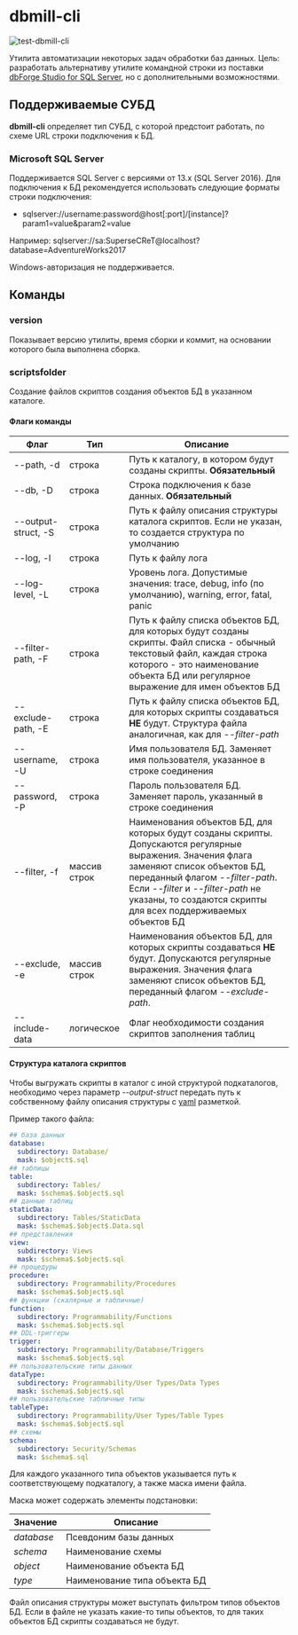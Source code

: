 # dbmill-cli

![test-dbmill-cli](https://github.com/vitpelekhaty/dbmill-cli/workflows/test-dbmill-cli/badge.svg?branch=master)

Утилита автоматизации некоторых задач обработки баз данных. Цель: разработать альтернативу утилите командной строки из поставки [dbForge Studio for SQL Server](https://www.devart.com/dbforge/sql/studio/), но с дополнительными возможностями.

## Поддерживаемые СУБД

**dbmill-cli** определяет тип СУБД, с которой предстоит работать, по схеме URL строки подключения к БД. 

### Microsoft SQL Server

Поддерживается SQL Server  с версиями от 13.х (SQL Server 2016). Для подключения к БД рекомендуется использовать следующие форматы строки подключения:

* sqlserver://username:password@host[:port]/[instance]?param1=value&param2=value

Например: sqlserver://sa:SuperseCReT@localhost?database=AdventureWorks2017

Windows-авторизация не поддерживается.

## Команды

### version

Показывает версию утилиты, время сборки и коммит, на основании которого была выполнена сборка.

### scriptsfolder

Создание файлов скриптов создания объектов БД в указанном каталоге. 

#### Флаги команды

| Флаг                | Тип          | Описание                                                     |
| ------------------- | ------------ | ------------------------------------------------------------ |
| --path, -d          | строка       | Путь к каталогу, в котором будут созданы скрипты. **Обязательный** |
| --db, -D            | строка       | Строка подключения к базе данных. **Обязательный**           |
| --output-struct, -S | строка       | Путь к файлу описания структуры каталога скриптов. Если не указан, то создается структура по умолчанию |
| --log, -l           | строка       | Путь к файлу лога                                            |
| --log-level, -L     | строка       | Уровень лога. Допустимые значения: trace, debug, info (по умолчанию), warning, error, fatal, panic |
| --filter-path, -F   | строка       | Путь к файлу списка объектов БД, для которых будут созданы скрипты. Файл списка - обычный текстовый файл, каждая строка которого - это наименование объекта БД или регулярное выражение для имен объектов БД |
| --exclude-path, -E  | строка       | Путь к файлу списка объектов БД, для которых скрипты создаваться **НЕ** будут. Структура файла аналогичная, как для *--filter-path* |
| --username, -U      | строка       | Имя пользователя БД. Заменяет имя пользователя, указанное в строке соединения |
| --password, -P      | строка       | Пароль пользователя БД. Заменяет пароль, указанный в строке соединения |
| --filter, -f        | массив строк | Наименования объектов БД, для которых будут созданы скрипты. Допускаются регулярные выражения. Значения флага заменяют список объектов БД, переданный флагом *--filter-path*. Если *--filter* и *--filter-path* не указаны, то создаются скрипты для всех поддерживаемых объектов БД |
| --exclude, -e       | массив строк | Наименования объектов БД, для которых скрипты создаваться **НЕ** будут. Допускаются регулярные выражения. Значения флага заменяют список объектов БД, переданный флагом *--exclude-path*. |
| --include-data      | логическое   | Флаг необходимости создания скриптов заполнения таблиц       |

#### Структура каталога скриптов

Чтобы выгружать скрипты в каталог с иной структурой подкаталогов, необходимо через параметр *--output-struct* передать путь к собственному файлу описания структуры c [yaml](https://yaml.org/) разметкой. 

Пример такого файла:

```yaml
## база данных
database:
  subdirectory: Database/
  mask: $object$.sql
## таблицы
table:
  subdirectory: Tables/
  mask: $schema$.$object$.sql
## данные таблиц
staticData:
  subdirectory: Tables/StaticData
  mask: $schema$.$object$.Data.sql
## представления
view:
  subdirectory: Views
  mask: $schema$.$object$.sql
## процедуры
procedure:
  subdirectory: Programmability/Procedures
  mask: $schema$.$object$.sql
## функции (скалярные и табличные)
function:
  subdirectory: Programmability/Functions
  mask: $schema$.$object$.sql
## DDL-триггеры
trigger:
  subdirectory: Programmability/Database/Triggers
  mask: $schema$.$object$.sql
## пользовательские типы данных
dataType:
  subdirectory: Programmability/User Types/Data Types
  mask: $schema$.$object$.sql
## пользовательские табличные типы
tableType:
  subdirectory: Programmability/User Types/Table Types
  mask: $schema$.$object$.sql
## схемы
schema:
  subdirectory: Security/Schemas
  mask: $schema$.sql
```

Для каждого указанного типа объектов указывается путь к соответствующему подкаталогу, а также маска имени файла. 

Маска может содержать элементы подстановки:

| Значение   | Описание                     |
| ---------- | ---------------------------- |
| $database$ | Псевдоним базы данных        |
| $schema$   | Наименование схемы           |
| $object$   | Наименование объекта БД      |
| $type$     | Наименование типа объекта БД |

Файл описания структуры может выступать фильтром типов объектов БД. Если в файле не указать какие-то типы объектов, то для таких объектов БД скрипты создаваться не будут.